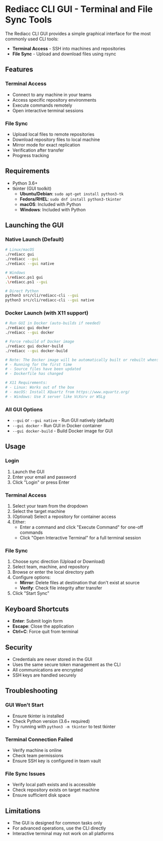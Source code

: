 # Rediacc CLI GUI - Terminal and File Sync Tools

The Rediacc CLI GUI provides a simple graphical interface for the most commonly used CLI tools:
- **Terminal Access** - SSH into machines and repositories
- **File Sync** - Upload and download files using rsync

## Features

### Terminal Access
- Connect to any machine in your teams
- Access specific repository environments
- Execute commands remotely
- Open interactive terminal sessions

### File Sync
- Upload local files to remote repositories
- Download repository files to local machine
- Mirror mode for exact replication
- Verification after transfer
- Progress tracking

## Requirements

- Python 3.6+
- tkinter (GUI toolkit)
  - **Ubuntu/Debian**: `sudo apt-get install python3-tk`
  - **Fedora/RHEL**: `sudo dnf install python3-tkinter`
  - **macOS**: Included with Python
  - **Windows**: Included with Python

## Launching the GUI

### Native Launch (Default)
```bash
# Linux/macOS
./rediacc gui
./rediacc --gui
./rediacc --gui native

# Windows
.\rediacc.ps1 gui
.\rediacc.ps1 --gui

# Direct Python
python3 src/cli/rediacc-cli --gui
python3 src/cli/rediacc-cli --gui native
```

### Docker Launch (with X11 support)
```bash
# Run GUI in Docker (auto-builds if needed)
./rediacc gui docker
./rediacc --gui docker

# Force rebuild of Docker image
./rediacc gui docker-build
./rediacc --gui docker-build

# Note: The Docker image will be automatically built or rebuilt when:
# - Running for the first time
# - Source files have been updated
# - Dockerfile has changed

# X11 Requirements:
# - Linux: Works out of the box
# - macOS: Install XQuartz from https://www.xquartz.org/
# - Windows: Use X server like VcXsrv or WSLg
```

### All GUI Options
- `--gui` or `--gui native` - Run GUI natively (default)
- `--gui docker` - Run GUI in Docker container
- `--gui docker-build` - Build Docker image for GUI

## Usage

### Login
1. Launch the GUI
2. Enter your email and password
3. Click "Login" or press Enter

### Terminal Access
1. Select your team from the dropdown
2. Select the target machine
3. (Optional) Select a repository for container access
4. Either:
   - Enter a command and click "Execute Command" for one-off commands
   - Click "Open Interactive Terminal" for a full terminal session

### File Sync
1. Choose sync direction (Upload or Download)
2. Select team, machine, and repository
3. Browse or enter the local directory path
4. Configure options:
   - **Mirror**: Delete files at destination that don't exist at source
   - **Verify**: Check file integrity after transfer
5. Click "Start Sync"

## Keyboard Shortcuts

- **Enter**: Submit login form
- **Escape**: Close the application
- **Ctrl+C**: Force quit from terminal

## Security

- Credentials are never stored in the GUI
- Uses the same secure token management as the CLI
- All communications are encrypted
- SSH keys are handled securely

## Troubleshooting

### GUI Won't Start
- Ensure tkinter is installed
- Check Python version (3.6+ required)
- Try running with `python3 -m tkinter` to test tkinter

### Terminal Connection Failed
- Verify machine is online
- Check team permissions
- Ensure SSH key is configured in team vault

### File Sync Issues
- Verify local path exists and is accessible
- Check repository exists on target machine
- Ensure sufficient disk space

## Limitations

- The GUI is designed for common tasks only
- For advanced operations, use the CLI directly
- Interactive terminal may not work on all platforms